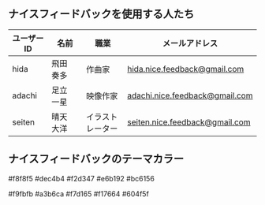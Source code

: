 

## ナイスフィードバックを使用する人たち


| ユーザーID | 名前 | 職業 | メールアドレス |
| ---- | ---- | ---- | ---- |
| hida | 飛田　奏多 | 作曲家 | hida.nice.feedback@gmail.com
| adachi | 足立　一星 | 映像作家 | adachi.nice.feedback@gmail.com
| seiten | 晴天　大洋 | イラストレーター | seiten.nice.feedback@gmail.com




## ナイスフィードバックのテーマカラー

#f8f8f5
#dec4b4
#f2d347
#e6b192
#bc6156


#f9fbfb
#a3b6ca
#f7d165
#f17664
#604f5f